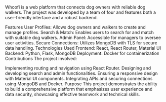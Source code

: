 Whoofi is a web platform that connects dog owners with reliable dog walkers. The project was developed by a team of four and features both a user-friendly interface and a robust backend.

Features
User Profiles: Allows dog owners and walkers to create and manage profiles.
Search & Match: Enables users to search for and match with suitable dog walkers.
Admin Panel: Accessible for managers to oversee user activities.
Secure Connections: Utilizes MongoDB with TLS for secure data handling.
Technologies Used
Frontend: React, React Router, Material UI
Backend: Python, Flask, MongoDB
Deployment: Docker for containerization
Contributions
The project involved:

Implementing routing and navigation using React Router.
Designing and developing search and admin functionalities.
Ensuring a responsive design with Material UI components.
Integrating APIs and securing connections using MongoDB and Docker.
Purpose
This project demonstrates the ability to build a comprehensive platform that emphasizes user experience and data security, showcasing effective teamwork and technical skills.
